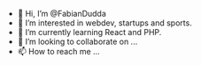 - 👋 Hi, I’m @FabianDudda
- 👀 I’m interested in webdev, startups and sports.
- 🌱 I’m currently learning React and PHP.
- 💞️ I’m looking to collaborate on ...
- 📫 How to reach me ...

<!---
FabianDudda/FabianDudda is a ✨ special ✨ repository because its `README.md` (this file) appears on your GitHub profile.
You can click the Preview link to take a look at your changes.
--->
